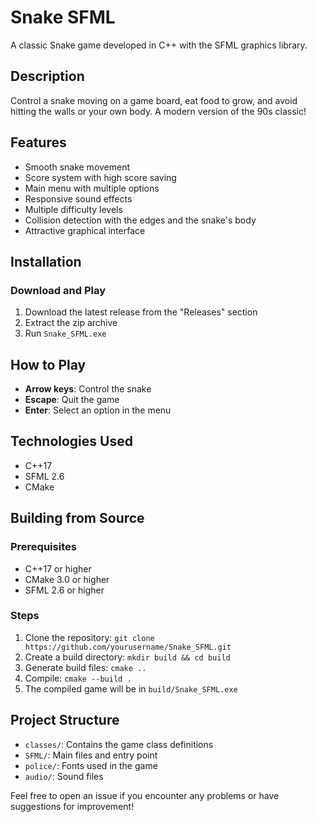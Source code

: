 # Snake SFML

A classic Snake game developed in C++ with the SFML graphics library.

## Description

Control a snake moving on a game board, eat food to grow, and avoid hitting the walls or your own body. A modern version of the 90s classic!

## Features

- Smooth snake movement
- Score system with high score saving
- Main menu with multiple options
- Responsive sound effects
- Multiple difficulty levels
- Collision detection with the edges and the snake's body
- Attractive graphical interface

## Installation

### Download and Play

1. Download the latest release from the "Releases" section
2. Extract the zip archive
3. Run `Snake_SFML.exe`

## How to Play

- **Arrow keys**: Control the snake
- **Escape**: Quit the game
- **Enter**: Select an option in the menu

## Technologies Used

- C++17
- SFML 2.6
- CMake

## Building from Source

### Prerequisites
- C++17 or higher
- CMake 3.0 or higher
- SFML 2.6 or higher

### Steps
1. Clone the repository: `git clone https://github.com/yourusername/Snake_SFML.git`
2. Create a build directory: `mkdir build && cd build`
3. Generate build files: `cmake ..`
4. Compile: `cmake --build .`
5. The compiled game will be in `build/Snake_SFML.exe`

## Project Structure

- `classes/`: Contains the game class definitions
- `SFML/`: Main files and entry point
- `police/`: Fonts used in the game
- `audio/`: Sound files

Feel free to open an issue if you encounter any problems or have suggestions for improvement!
